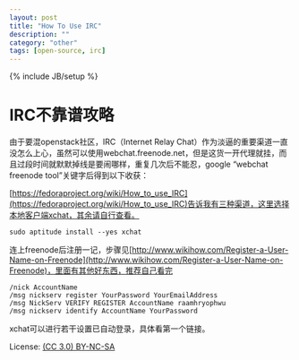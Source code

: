 ```yaml
---
layout: post
title: "How To Use IRC"
description: ""
category: "other"
tags: [open-source, irc]
---
```

{% include JB/setup %}

# IRC不靠谱攻略

由于要混openstack社区，IRC（Internet Relay Chat）作为淡逼的重要渠道一直没怎么上心，虽然可以使用webchat.freenode.net，但是这货一开代理就挂，而且过段时间就默默掉线是要闹哪样，重复几次后不能忍，google “webchat freenode tool”关键字后得到以下收获：

[https://fedoraproject.org/wiki/How_to_use_IRC](https://fedoraproject.org/wiki/How_to_use_IRC)告诉我有三种渠道，这里选择本地客户端xchat，其余请自行查看。

~~~
sudo aptitude install --yes xchat
~~~

连上freenode后注册一记，步骤见[http://www.wikihow.com/Register-a-User-Name-on-Freenode](http://www.wikihow.com/Register-a-User-Name-on-Freenode)，里面有其他好东西，推荐自己看完

~~~
/nick AccountName
/msg nickserv register YourPassword YourEmailAddress
/msg NickServ VERIFY REGISTER AccountName raamhryophwu
/msg nickserv identify AccountName YourPassword
~~~

xchat可以进行若干设置已自动登录，具体看第一个链接。

License: [(CC 3.0) BY-NC-SA](http://creativecommons.org/licenses/by-nc-sa/3.0/)
